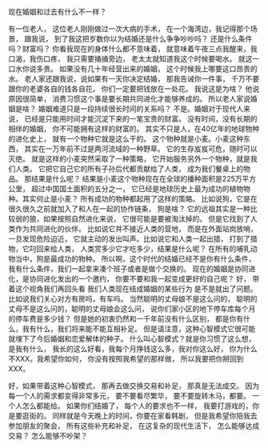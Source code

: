 现在婚姻和过去有什么不一样？

有一位老人，
这位老人刚刚做过一次大病的手术，
在一个海湾边，我记得那个场景，
跟我说，
到了我这把岁数你以为结婚还是什么争争吵吵吗？
还是什么条件吗？财富吗？
你看我现在的身体什么都不意味着，
就意味着午夜三点我醒来，我口渴，我伤口疼，
我只需要捅捅旁边，
老太太就知道我这个时候要喝水。
就这一口水你说多贵。
如果没有几十年经营出来的婚姻，
这个时候我上哪要这口昂贵的水。
老人家还跟我说，说如果有一天你决定结婚，
那我告诫你一件事，
千万不要跟你的老婆各自的钱各自花，
你们一定要把钱放在一处花。
我说这是为啥？
他说原因很简单，
消费习惯这个事是要长期共同进化才能够养成的。
所以老人家说婚姻是啥？
婚姻难道只是一段持续很长时间的关系吗？
不是。婚姻对于现代人来说，
已经是只能用时间才能沉淀下来的一笔宝贵的财富。
没有时间，没有长期的相伴的婚姻，
你不可能拥有这样的财富的。
其实不只是人，在40亿年的地球物种的进化史上，
就有一个物种它就是这么干的。
这个物种就是小麦。小麦这种东西，
其实在一万年前不过是两河流域的一种野草。
它的生存岌岌可危，随时可以灭绝。
就是这样的小麦突然采取了一种策略，
它开始服务另外一个物种，就是我们人类。
它把它自己它的所有子孙后代都贡献给了人类，
成为我们餐桌上的物品。
那结果是什么呢？
结果是小麦这个物种现在在全球的播种面积是225万平方公里，
超过中国国土面积的五分之一，
它已经是地球历史上最为成功的植物物种。其实何止是小麦？
所有成功的物种都起用了这样的策略。
比如说狗，它是在很久很久之前就加入了和人在一起的协作链条，
狗是啥？
它的远祖其实是一种比较弱的狼，如果按照自然进化来说，
它很可能是要被淘汰掉的。
但是它找到了人类作为共同进化的伙伴。
比如说它并不接近人类的营地，
而是在外面站岗放哨，一旦发现危险迫近，
它就主动的发出叫声。比如说它和人类一起出猎，
打到了猎物，它叼回来给人类，
人类赏多少它才吃多少，结果是什么呢？
在所有的哺乳动物当中，狗是最成功的物种。
所以啊，这个时代的结婚已经不是你有什么条件，
我有什么条件，我们一起拿来凑个班子或者是做个交换的。
现在的婚姻是协同进化，是协同进化发出的一个邀约，
你要不要和我一起变成更好的自己呢？
好，
带着这个视角我们再回头看
我们人类现在结成婚姻的某些行为
是不是就出了问题。
比如说我们关心对方有房吗，有车吗。
当然聪明的丈母娘不是这么问的，
聪明的丈母不是这么问的，聪明的丈母娘会这么问，
说你们家小区的地下停车库每个月的停车费是多少钱？
但是她的初衷仍然和一千年前没有什么区别，
都是你有什么，我有什么，我们将来能不能互相补足。
但是请注意，这种心智模式它很可能就埋下了今后婚姻和恋爱解体的种子。
什么叫心智模式？就是你习惯了这么想，是我有什么，
我长的这么好看，我每个月挣钱这么多，我对你这么好，
你为什么不XXX。我希望你如何，
你没有按照我希望的那样做，
所以我要把你掰回到XXX。

好，如果带着这种心智模式，
那再去做交换交易和补足，
那真是无法成交。
因为每一个人的需求都变得非常多元，
要不要看尽繁华，
要不要旋转木马，都要。
一个人怎么都能给。
如果你们结婚了，
每个人的要求也不一样，
我要打游戏的，你是要逛街的。
同样就是今天晚上的时间，你要在家看韩剧，
但是我希望你陪我去参加朋友的聚会，
所有这些补充和补足，
在这复杂的现代生活下，
怎么能够达成交易？
怎么能够不吵架？
